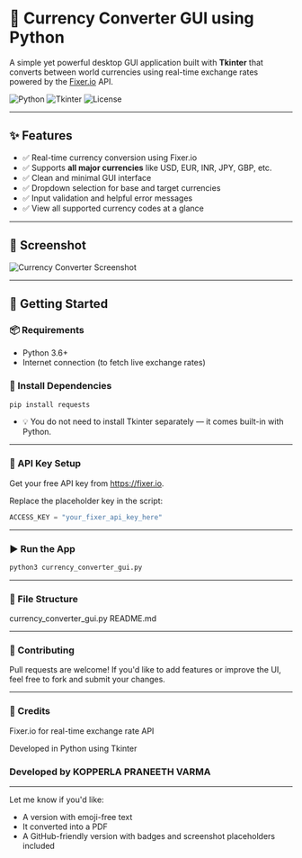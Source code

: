 # 💱 Currency Converter GUI using Python

A simple yet powerful desktop GUI application built with **Tkinter** that converts between world currencies using real-time exchange rates powered by the [Fixer.io](https://fixer.io) API.

![Python](https://img.shields.io/badge/python-3.x-blue.svg)
![Tkinter](https://img.shields.io/badge/gui-tkinter-yellow)
![License](https://img.shields.io/badge/license-MIT-green)

---

## ✨ Features

- ✅ Real-time currency conversion using Fixer.io
- ✅ Supports **all major currencies** like USD, EUR, INR, JPY, GBP, etc.
- ✅ Clean and minimal GUI interface
- ✅ Dropdown selection for base and target currencies
- ✅ Input validation and helpful error messages
- ✅ View all supported currency codes at a glance

---

## 📸 Screenshot

![Currency Converter Screenshot](screenshot.png) <!-- Add your own screenshot -->

---

## 🚀 Getting Started

### 📦 Requirements

- Python 3.6+
- Internet connection (to fetch live exchange rates)

### 🧰 Install Dependencies

```bash
pip install requests
```
- 💡 You do not need to install Tkinter separately — it comes built-in with Python.

---

### 🔑 API Key Setup
Get your free API key from https://fixer.io.

Replace the placeholder key in the script:
```python
ACCESS_KEY = "your_fixer_api_key_here"
```

---

### ▶️ Run the App
```bash
python3 currency_converter_gui.py
```

---

### 💼 File Structure
currency_converter_gui.py
README.md

---

### 🤝 Contributing
Pull requests are welcome! If you'd like to add features or improve the UI, feel free to fork and submit your changes.

---

### 🧠 Credits
Fixer.io for real-time exchange rate API

Developed in Python using Tkinter
### Developed by KOPPERLA PRANEETH VARMA

---

Let me know if you'd like:
- A version with emoji-free text
- It converted into a PDF
- A GitHub-friendly version with badges and screenshot placeholders included
